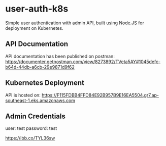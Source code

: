 # user-auth-k8s
Simple user authentication with admin API, built using Node.JS for deployment on Kubernetes.

## API Documentation
API documentation has been published on postman: https://documenter.getpostman.com/view/8273892/TVeta5AY#1045defc-b64d-44db-a6cb-29e9871d9f62

## Kubernetes Deployment
API is hosted on: https://F115FDBB4FFD84E92B957B9E16EA5504.gr7.ap-southeast-1.eks.amazonaws.com

## Admin Credentials
user: test
password: test

https://ibb.co/TYL36sw
